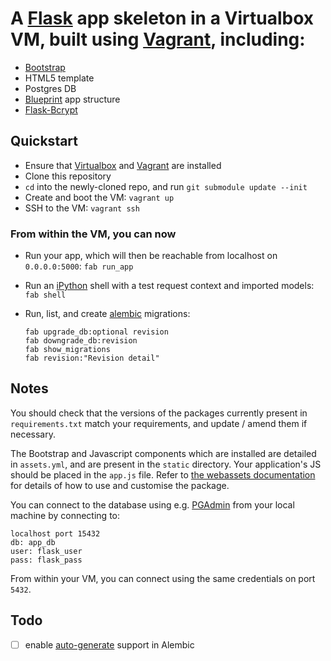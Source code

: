 # A [Flask](http://flask.pocoo.org) app skeleton in a Virtualbox VM, built using [Vagrant](http://vagrantup.com), including:

- [Bootstrap](http://twitter.github.com/bootstrap/)
- HTML5 template
- Postgres DB
- [Blueprint](http://flask.pocoo.org/docs/blueprints/) app structure
- [Flask-Bcrypt](http://packages.python.org/Flask-Bcrypt/)

## Quickstart
- Ensure that [Virtualbox](https://www.virtualbox.org/wiki/Downloads) and [Vagrant](http://downloads.vagrantup.com/) are installed
- Clone this repository
- `cd` into the newly-cloned repo, and run `git submodule update --init`
- Create and boot the VM: `vagrant up`
- SSH to the VM: `vagrant ssh`

### From within the VM, you can now  

- Run your app, which will then be reachable from localhost on `0.0.0.0:5000`: `fab run_app`
- Run an [iPython](http://ipython.org) shell with a test request context and imported models: `fab shell`
- Run, list, and create [alembic](http://alembic.readthedocs.org/en/latest/) migrations:

    `fab upgrade_db:optional revision`  
    `fab downgrade_db:revision`  
    `fab show_migrations`  
    `fab revision:"Revision detail"`  

## Notes

You should check that the versions of the packages currently present in `requirements.txt` match your requirements, and update / amend them if necessary.

The Bootstrap and Javascript components which are installed are detailed in `assets.yml`, and are present in the `static` directory. Your application's JS should be placed in the `app.js` file. Refer to [the webassets documentation](http://webassets.readthedocs.org/en/latest/) for details of how to use and customise the package.

You can connect to the database using e.g. [PGAdmin](http://www.pgadmin.org) from your local machine by connecting to:

    localhost port 15432
    db: app_db
    user: flask_user
    pass: flask_pass

From within your VM, you can connect using the same credentials on port `5432`.

## Todo

- [ ] enable [auto-generate](https://alembic.readthedocs.org/en/latest/tutorial.html#auto-generating-migrations) support in Alembic

